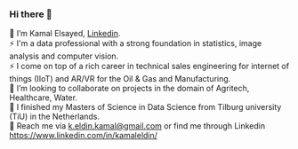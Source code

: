 ### Hi there 👋
🔭 I’m Kamal Elsayed, [Linkedin](https://www.linkedin.com/in/kamaleldin/).</br>
⚡ I'm a data professional with a strong foundation in statistics, image analysis and computer vision. </br>
⚡ I come on top of a rich career in technical sales engineering for internet of things (IIoT) and AR/VR for the Oil & Gas and Manufacturing.</br>
👯 I’m looking to collaborate on projects in the domain of Agritech, Healthcare, Water.</br>
🌱 I finished my Masters of Science in Data Science from Tilburg university (TiU) in the Netherlands.</br>
💬 Reach me via <k.eldin.kamal@gmail.com> or find me through Linkedin <https://www.linkedin.com/in/kamaleldin/></br>
<!--
**Kamal-Eldin/Kamal-Eldin** is a ✨ _special_ ✨ repository because its `README.md` (this file) appears on your GitHub profile.

Here are some ideas to get you started:

- 🔭 I’m currently working on ...
- 🌱 I’m currently learning ...
- 👯 I’m looking to collaborate on ...
- 🤔 I’m looking for help with ...
- 💬 Ask me about ...
- 📫 How to reach me: ...
- 😄 Pronouns: ...
- ⚡ Fun fact: ...
-->
